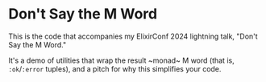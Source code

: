 # Don't Say the M Word

This is the code that accompanies my ElixirConf 2024 lightning talk, "Don't Say the M Word."

It's a demo of utilities that wrap the result ~monad~ M word (that is, `:ok`/`:error` tuples), and a pitch for why this simplifies your code.
